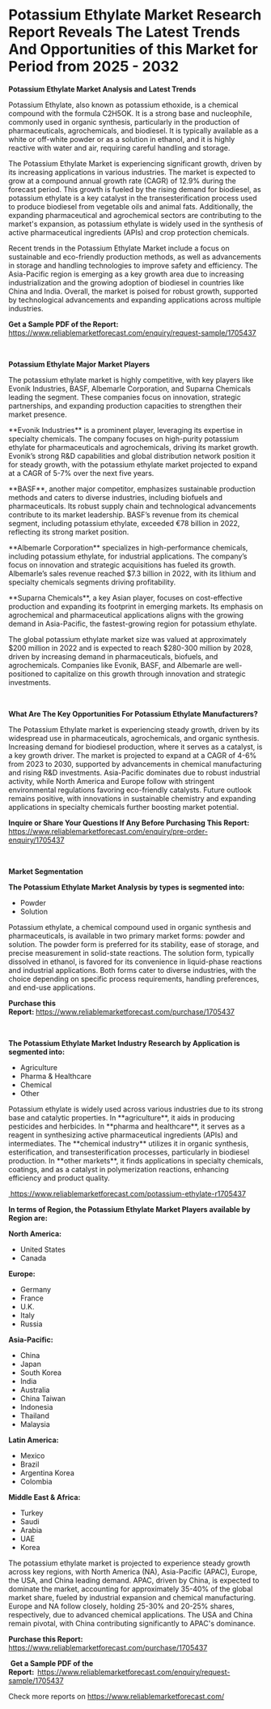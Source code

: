 <p><h1>Potassium Ethylate Market Research Report Reveals The Latest Trends And Opportunities of this Market for Period from 2025 - 2032</h1></p><p><strong>Potassium Ethylate Market Analysis and Latest Trends</strong></p>
<p><p>Potassium Ethylate, also known as potassium ethoxide, is a chemical compound with the formula C2H5OK. It is a strong base and nucleophile, commonly used in organic synthesis, particularly in the production of pharmaceuticals, agrochemicals, and biodiesel. It is typically available as a white or off-white powder or as a solution in ethanol, and it is highly reactive with water and air, requiring careful handling and storage.</p><p>The Potassium Ethylate Market is experiencing significant growth, driven by its increasing applications in various industries. The market is expected to grow at a compound annual growth rate (CAGR) of 12.9% during the forecast period. This growth is fueled by the rising demand for biodiesel, as potassium ethylate is a key catalyst in the transesterification process used to produce biodiesel from vegetable oils and animal fats. Additionally, the expanding pharmaceutical and agrochemical sectors are contributing to the market's expansion, as potassium ethylate is widely used in the synthesis of active pharmaceutical ingredients (APIs) and crop protection chemicals.</p><p>Recent trends in the Potassium Ethylate Market include a focus on sustainable and eco-friendly production methods, as well as advancements in storage and handling technologies to improve safety and efficiency. The Asia-Pacific region is emerging as a key growth area due to increasing industrialization and the growing adoption of biodiesel in countries like China and India. Overall, the market is poised for robust growth, supported by technological advancements and expanding applications across multiple industries.</p></p>
<p><strong>Get a Sample PDF of the Report:&nbsp;</strong> <a href="https://www.reliablemarketforecast.com/enquiry/request-sample/1705437?utm_campaign=1834&utm_medium=2&utm_source=Github&utm_content=ia&utm_term=26012025&utm_id=potassium-ethylate">https://www.reliablemarketforecast.com/enquiry/request-sample/1705437</a></p>
<p>&nbsp;</p>
<p><strong>Potassium Ethylate Major Market Players</strong></p>
<p><p>The potassium ethylate market is highly competitive, with key players like Evonik Industries, BASF, Albemarle Corporation, and Suparna Chemicals leading the segment. These companies focus on innovation, strategic partnerships, and expanding production capacities to strengthen their market presence.</p><p>**Evonik Industries** is a prominent player, leveraging its expertise in specialty chemicals. The company focuses on high-purity potassium ethylate for pharmaceuticals and agrochemicals, driving its market growth. Evonik’s strong R&D capabilities and global distribution network position it for steady growth, with the potassium ethylate market projected to expand at a CAGR of 5-7% over the next five years.</p><p>**BASF**, another major competitor, emphasizes sustainable production methods and caters to diverse industries, including biofuels and pharmaceuticals. Its robust supply chain and technological advancements contribute to its market leadership. BASF’s revenue from its chemical segment, including potassium ethylate, exceeded €78 billion in 2022, reflecting its strong market position.</p><p>**Albemarle Corporation** specializes in high-performance chemicals, including potassium ethylate, for industrial applications. The company’s focus on innovation and strategic acquisitions has fueled its growth. Albemarle’s sales revenue reached $7.3 billion in 2022, with its lithium and specialty chemicals segments driving profitability.</p><p>**Suparna Chemicals**, a key Asian player, focuses on cost-effective production and expanding its footprint in emerging markets. Its emphasis on agrochemical and pharmaceutical applications aligns with the growing demand in Asia-Pacific, the fastest-growing region for potassium ethylate.</p><p>The global potassium ethylate market size was valued at approximately $200 million in 2022 and is expected to reach $280-300 million by 2028, driven by increasing demand in pharmaceuticals, biofuels, and agrochemicals. Companies like Evonik, BASF, and Albemarle are well-positioned to capitalize on this growth through innovation and strategic investments.</p></p>
<p>&nbsp;</p>
<p><strong>What Are The Key Opportunities For Potassium Ethylate Manufacturers?</strong></p>
<p><p>The Potassium Ethylate market is experiencing steady growth, driven by its widespread use in pharmaceuticals, agrochemicals, and organic synthesis. Increasing demand for biodiesel production, where it serves as a catalyst, is a key growth driver. The market is projected to expand at a CAGR of 4-6% from 2023 to 2030, supported by advancements in chemical manufacturing and rising R&D investments. Asia-Pacific dominates due to robust industrial activity, while North America and Europe follow with stringent environmental regulations favoring eco-friendly catalysts. Future outlook remains positive, with innovations in sustainable chemistry and expanding applications in specialty chemicals further boosting market potential.</p></p>
<p><strong>Inquire or Share Your Questions If Any Before Purchasing This Report:</strong> <a href="https://www.reliablemarketforecast.com/enquiry/pre-order-enquiry/1705437?utm_campaign=1834&utm_medium=2&utm_source=Github&utm_content=ia&utm_term=26012025&utm_id=potassium-ethylate">https://www.reliablemarketforecast.com/enquiry/pre-order-enquiry/1705437</a></p>
<p>&nbsp;</p>
<p><strong>Market Segmentation</strong></p>
<p><strong>The Potassium Ethylate Market Analysis by types is segmented into:</strong></p>
<p><ul><li>Powder</li><li>Solution</li></ul></p>
<p><p>Potassium ethylate, a chemical compound used in organic synthesis and pharmaceuticals, is available in two primary market forms: powder and solution. The powder form is preferred for its stability, ease of storage, and precise measurement in solid-state reactions. The solution form, typically dissolved in ethanol, is favored for its convenience in liquid-phase reactions and industrial applications. Both forms cater to diverse industries, with the choice depending on specific process requirements, handling preferences, and end-use applications.</p></p>
<p><strong>Purchase this Report:&nbsp;</strong><a href="https://www.reliablemarketforecast.com/purchase/1705437?utm_campaign=1834&utm_medium=2&utm_source=Github&utm_content=ia&utm_term=26012025&utm_id=potassium-ethylate">https://www.reliablemarketforecast.com/purchase/1705437</a></p>
<p>&nbsp;</p>
<p><strong>The Potassium Ethylate Market Industry Research by Application is segmented into:</strong></p>
<p><ul><li>Agriculture</li><li>Pharma & Healthcare</li><li>Chemical</li><li>Other</li></ul></p>
<p><p>Potassium ethylate is widely used across various industries due to its strong base and catalytic properties. In **agriculture**, it aids in producing pesticides and herbicides. In **pharma and healthcare**, it serves as a reagent in synthesizing active pharmaceutical ingredients (APIs) and intermediates. The **chemical industry** utilizes it in organic synthesis, esterification, and transesterification processes, particularly in biodiesel production. In **other markets**, it finds applications in specialty chemicals, coatings, and as a catalyst in polymerization reactions, enhancing efficiency and product quality.</p></p>
<p><a href="https://www.reliablemarketforecast.com/potassium-ethylate-r1705437?utm_campaign=1834&utm_medium=2&utm_source=Github&utm_content=ia&utm_term=26012025&utm_id=potassium-ethylate">&nbsp;https://www.reliablemarketforecast.com/potassium-ethylate-r1705437</a></p>
<p><strong>In terms of Region, the Potassium Ethylate Market Players available by Region are:</strong></p>
<p>
    <p> <strong> North America: </strong>
        <ul>
            <li>United States</li>
            <li>Canada</li>
        </ul>
        </p> 
    <p> <strong> Europe: </strong>
        <ul>
            <li>Germany</li>
            <li>France</li>
            <li>U.K.</li>
            <li>Italy</li>
            <li>Russia</li>
        </ul>
        </p> 
    <p> <strong> Asia-Pacific: </strong>
        <ul>
            <li>China</li>
            <li>Japan</li>
            <li>South Korea</li>
            <li>India</li>
            <li>Australia</li>
            <li>China Taiwan</li>
            <li>Indonesia</li>
            <li>Thailand</li>
            <li>Malaysia</li>
        </ul>
        </p> 
    <p> <strong> Latin America: </strong>
        <ul>
            <li>Mexico</li>
            <li>Brazil</li>
            <li>Argentina Korea</li>
            <li>Colombia</li>
        </ul>
        </p> 
    <p> <strong> Middle East & Africa: </strong>
        <ul>
            <li>Turkey</li>
            <li>Saudi</li>
            <li>Arabia</li>
            <li>UAE</li>
            <li>Korea</li>
        </ul>
    </p>
    </p>
<p><p>The potassium ethylate market is projected to experience steady growth across key regions, with North America (NA), Asia-Pacific (APAC), Europe, the USA, and China leading demand. APAC, driven by China, is expected to dominate the market, accounting for approximately 35-40% of the global market share, fueled by industrial expansion and chemical manufacturing. Europe and NA follow closely, holding 25-30% and 20-25% shares, respectively, due to advanced chemical applications. The USA and China remain pivotal, with China contributing significantly to APAC's dominance.</p></p>
<p><strong>Purchase this Report: </strong><a href="https://www.reliablemarketforecast.com/purchase/1705437?utm_campaign=1834&utm_medium=2&utm_source=Github&utm_content=ia&utm_term=26012025&utm_id=potassium-ethylate">https://www.reliablemarketforecast.com/purchase/1705437</a></p>
<p>&nbsp;<strong>Get a Sample PDF of the Report:&nbsp;&nbsp;</strong><a href="https://www.reliablemarketforecast.com/enquiry/request-sample/1705437?utm_campaign=1834&utm_medium=2&utm_source=Github&utm_content=ia&utm_term=26012025&utm_id=potassium-ethylate">https://www.reliablemarketforecast.com/enquiry/request-sample/1705437</a></p>
<p><strong></strong></p>
<p>Check more reports on <a href="https://www.reliablemarketforecast.com/?utm_campaign=1834&utm_medium=2&utm_source=Github&utm_content=ia&utm_term=26012025&utm_id=potassium-ethylate">https://www.reliablemarketforecast.com/</a></p>